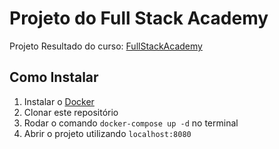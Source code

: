 # Projeto do Full Stack Academy
Projeto Resultado do curso: [FullStackAcademy](http://fullstackacademy.com.br)


## Como Instalar

1. Instalar o [Docker](https://www.docker.com/)
2. Clonar este repositório
3. Rodar o comando `docker-compose up -d` no terminal
4. Abrir o projeto utilizando `localhost:8080`
